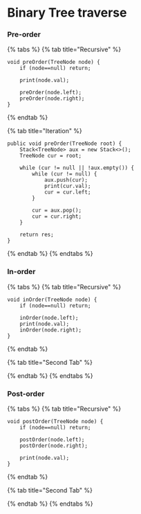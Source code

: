 # Binary Tree traverse

### Pre-order

{% tabs %}
{% tab title="Recursive" %}
```
void preOrder(TreeNode node) {
    if (node==null) return;
    
    print(node.val);
    
    preOrder(node.left);
    preOrder(node.right);
}
```
{% endtab %}

{% tab title="Iteration" %}
```
public void preOrder(TreeNode root) {
    Stack<TreeNode> aux = new Stack<>();
    TreeNode cur = root;

    while (cur != null || !aux.empty()) {
        while (cur != null) {
            aux.push(cur);
            print(cur.val);
            cur = cur.left;
        }

        cur = aux.pop();
        cur = cur.right;
    }

    return res;
}
```
{% endtab %}
{% endtabs %}

### In-order

{% tabs %}
{% tab title="Recursive" %}
```
void inOrder(TreeNode node) {
    if (node==null) return;
    
    inOrder(node.left);
    print(node.val);
    inOrder(node.right);
}
```
{% endtab %}

{% tab title="Second Tab" %}

{% endtab %}
{% endtabs %}

### Post-order

{% tabs %}
{% tab title="Recursive" %}
```
void postOrder(TreeNode node) {
    if (node==null) return;
    
    postOrder(node.left);
    postOrder(node.right);
    
    print(node.val);
}
```
{% endtab %}

{% tab title="Second Tab" %}

{% endtab %}
{% endtabs %}
